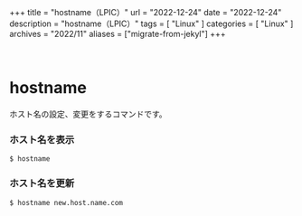 +++
title = "hostname（LPIC）"
url = "2022-12-24"
date = "2022-12-24"
description = "hostname（LPIC）"
tags = [
  "Linux"
]
categories = [
  "Linux"
]
archives = "2022/11"
aliases = ["migrate-from-jekyl"]
+++

<br>

# hostname

ホスト名の設定、変更をするコマンドです。

### ホスト名を表示

```
$ hostname
```

### ホスト名を更新

```
$ hostname new.host.name.com
```
